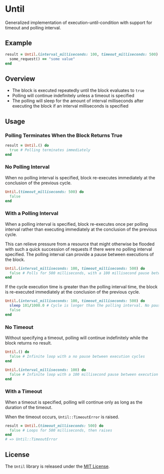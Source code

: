 # Until

Generalized implementation of execution-until-condition with support for timeout and polling interval.

## Example

``` ruby
result = Until.(interval_milliseconds: 100, timeout_milliseconds: 500) do
  some_request() == "some value"
end
```

## Overview

- The block is executed repeatedly until the block evaluates to `true`
- Polling will continue indefinitely unless a timeout is specified
- The polling will sleep for the amount of interval milliseconds after executing the block if an interval milliseconds is specified

## Usage

### Polling Terminates When the Block Returns True

``` ruby
result = Until.() do
  true # Polling terminates immediately
end
```

### No Polling Interval

When no polling interval is specified, block re-executes immediately at the conclusion of the previous cycle.

``` ruby
Until.(timeout_milliseconds: 500) do
  false
end
```

### With a Polling Interval

When a polling interval is specified, block re-executes once per polling interval rather than executing immediately at the conclusion of the previous cycle.

This can relieve pressure from a resource that might otherwise be flooded with such a quick succession of requests if there were no polling interval specified. The polling interval can provide a pause between executions of the block.

``` ruby
Until.(interval_milliseconds: 100, timeout_milliseconds: 500) do
  false # Polls for 500 milliseconds, with a 100 millisecond pause between cycles
end
```

If the cycle execution time is greater than the polling interval time, the block is re-executed immediately at the conclusion of the previous cycle.

``` ruby
Until.(interval_milliseconds: 100, timeout_milliseconds: 500) do
  sleep 101/1000.0 # Cycle is longer than the polling interval. No pause between executions
  false
end
```

### No Timeout

Without specifying a timeout, polling will continue indefinitely while the block returns no result.

``` ruby
Until.() do
  false # Infinite loop with a no pause between execution cycles
end
```

``` ruby
Until.(interval_milliseconds: 100) do
  false # Infinite loop with a 100 millisecond pause between execution cycles
end
```

### With a Timeout

When a timeout is specified, polling will continue only as long as the duration of the timeout.

When the timeout occurs, `Until::TimeoutError` is raised.

``` ruby
result = Until.(timeout_milliseconds: 500) do
  false # Loops for 500 milliseconds, then raises
end
# => Until::TimeoutError
```

## License

The `Until` library is released under the [MIT License](https://github.com/eventide-project/Until/blob/master/MIT-License.txt).
